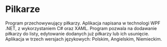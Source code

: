 # Pilkarze
Program przechowywujący piłkarzy.
Aplikacja napisana w technologi WPF .NET, z wykorzystaniem C# oraz XAML.
Program pozwala na dodawanie piłkarzy do listy, edytowanie dodanych już piłkarzy lub ich usunięcie.
Aplikacja w trzech wersjach językowych: Polskim, Angielskim, Niemieckim.
